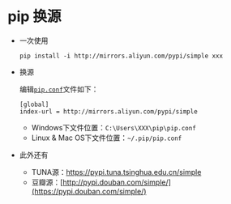 # pip 换源

- 一次使用

  ```shell
  pip install -i http://mirrors.aliyun.com/pypi/simple xxx
  ```

- 换源

  编辑[`pip.conf`](pip.conf)文件如下：

  ```
  [global]
  index-url = http://mirrors.aliyun.com/pypi/simple
  ```

  - Windows下文件位置：`C:\Users\XXX\pip\pip.conf`
  - Linux & Mac OS下文件位置：`~/.pip/pip.conf`

- 此外还有

  - TUNA源：<https://pypi.tuna.tsinghua.edu.cn/simple>
  - 豆瓣源：[http://pypi.douban.com/simple/](https://pypi.douban.com/simple/) 

